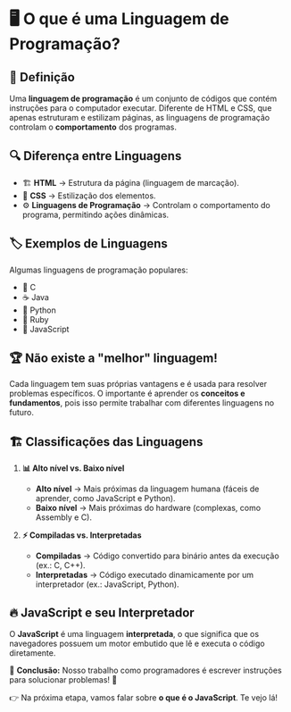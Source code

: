 # 🖥️ O que é uma Linguagem de Programação?  

## 📌 Definição  
Uma **linguagem de programação** é um conjunto de códigos que contém instruções para o computador executar. Diferente de HTML e CSS, que apenas estruturam e estilizam páginas, as linguagens de programação controlam o **comportamento** dos programas.  

## 🔍 Diferença entre Linguagens  
- 🏗️ **HTML** → Estrutura da página (linguagem de marcação).  
- 🎨 **CSS** → Estilização dos elementos.  
- ⚙️ **Linguagens de Programação** → Controlam o comportamento do programa, permitindo ações dinâmicas.  

## 🏷️ Exemplos de Linguagens  
Algumas linguagens de programação populares:  
- 🔵 C  
- ☕ Java  
- 🐍 Python  
- 💎 Ruby  
- 🚀 JavaScript  

## 🏆 Não existe a "melhor" linguagem!  
Cada linguagem tem suas próprias vantagens e é usada para resolver problemas específicos. O importante é aprender os **conceitos e fundamentos**, pois isso permite trabalhar com diferentes linguagens no futuro.  

## 🏗️ Classificações das Linguagens  
1. **📊 Alto nível vs. Baixo nível**  
   - **Alto nível** → Mais próximas da linguagem humana (fáceis de aprender, como JavaScript e Python).  
   - **Baixo nível** → Mais próximas do hardware (complexas, como Assembly e C).  

2. **⚡ Compiladas vs. Interpretadas**  
   - **Compiladas** → Código convertido para binário antes da execução (ex.: C, C++).  
   - **Interpretadas** → Código executado dinamicamente por um interpretador (ex.: JavaScript, Python).  

## 🔥 JavaScript e seu Interpretador  
O **JavaScript** é uma linguagem **interpretada**, o que significa que os navegadores possuem um motor embutido que lê e executa o código diretamente.  

📌 **Conclusão:** Nosso trabalho como programadores é escrever instruções para solucionar problemas! 🚀  

👉 Na próxima etapa, vamos falar sobre **o que é o JavaScript**. Te vejo lá!  
